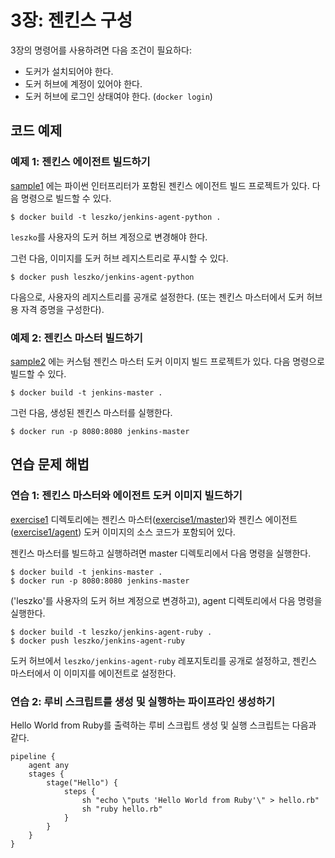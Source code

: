 # 3장: 젠킨스 구성

3장의 명령어를 사용하려면 다음 조건이 필요하다:
* 도커가 설치되어야 한다.
* 도커 허브에 계정이 있어야 한다.
* 도커 허브에 로그인 상태여야 한다. (`docker login`)

## 코드 예제

### 예제 1: 젠킨스 에이전트 빌드하기

[sample1](sample1) 에는 파이썬 인터프리터가 포함된 젠킨스 에이전트 빌드 프로젝트가 있다. 다음 명령으로 빌드할 수 있다.

    $ docker build -t leszko/jenkins-agent-python .

`leszko`를 사용자의 도커 허브 계정으로 변경해야 한다.

그런 다음, 이미지를 도커 허브 레지스트리로 푸시할 수 있다.

    $ docker push leszko/jenkins-agent-python

다음으로, 사용자의 레지스트리를 공개로 설정한다. (또는 젠킨스 마스터에서 도커 허브 용 자격 증명을 구성한다).

### 예제 2: 젠킨스 마스터 빌드하기

[sample2](sample2) 에는 커스텀 젠킨스 마스터 도커 이미지 빌드 프로젝트가 있다. 다음 명령으로 빌드할 수 있다.

    $ docker build -t jenkins-master .

그런 다음, 생성된 젠킨스 마스터를 실행한다.

    $ docker run -p 8080:8080 jenkins-master

## 연습 문제 해법

### 연습 1: 젠킨스 마스터와 에이전트 도커 이미지 빌드하기

[exercise1](exercise1) 디렉토리에는 젠킨스 마스터([exercise1/master](exercise1/master))와 젠킨스 에이전트([exercise1/agent](exercise1/agent)) 도커 이미지의 소스 코드가 포함되어 있다.

젠킨스 마스터를 빌드하고 실행하려면 master 디렉토리에서 다음 명령을 실행한다.

    $ docker build -t jenkins-master .
    $ docker run -p 8080:8080 jenkins-master

('leszko'를 사용자의 도커 허브 계정으로 변경하고), agent 디렉토리에서 다음 명령을 실행한다. 

    $ docker build -t leszko/jenkins-agent-ruby .
    $ docker push leszko/jenkins-agent-ruby

도커 허브에서 `leszko/jenkins-agent-ruby` 레포지토리를 공개로 설정하고, 젠킨스 마스터에서 이 이미지를 에이전트로 설정한다.


### 연습 2: 루비 스크립트를 생성 및 실행하는 파이프라인 생성하기

Hello World from Ruby를 출력하는 루비 스크립트 생성 및 실행 스크립트는 다음과 같다.

```
pipeline {
    agent any
    stages {
        stage("Hello") {
            steps {
                sh "echo \"puts 'Hello World from Ruby'\" > hello.rb"
                sh "ruby hello.rb"
            }
        }
    }
}
```
